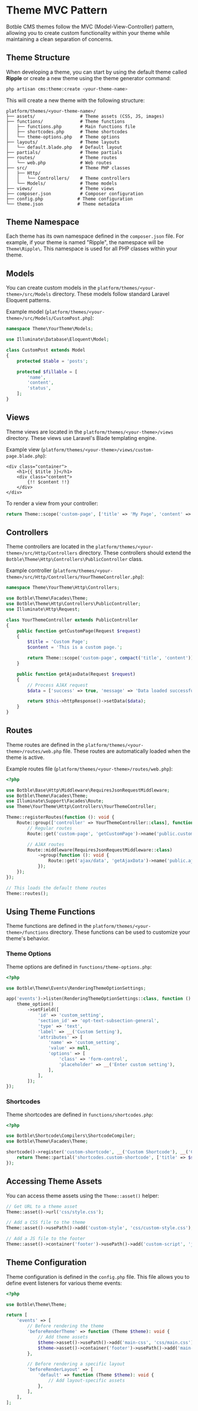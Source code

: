 # Theme MVC Pattern

Botble CMS themes follow the MVC (Model-View-Controller) pattern, allowing you to create custom functionality within your theme while maintaining a clean separation of concerns.

## Theme Structure

When developing a theme, you can start by using the default theme called **Ripple** or create a new theme using the theme generator command:

```bash
php artisan cms:theme:create <your-theme-name>
```

This will create a new theme with the following structure:

```
platform/themes/<your-theme-name>/
├── assets/                 # Theme assets (CSS, JS, images)
├── functions/              # Theme functions
│   ├── functions.php       # Main functions file
│   ├── shortcodes.php      # Theme shortcodes
│   └── theme-options.php   # Theme options
├── layouts/                # Theme layouts
│   └── default.blade.php   # Default layout
├── partials/               # Theme partials
├── routes/                 # Theme routes
│   └── web.php             # Web routes
├── src/                    # Theme PHP classes
│   ├── Http/
│   │   └── Controllers/    # Theme controllers
│   └── Models/             # Theme models
├── views/                  # Theme views
├── composer.json           # Composer configuration
├── config.php             # Theme configuration
└── theme.json             # Theme metadata
```

## Theme Namespace

Each theme has its own namespace defined in the `composer.json` file. For example, if your theme is named "Ripple", the namespace will be `Theme\Ripple\`. This namespace is used for all PHP classes within your theme.

## Models

You can create custom models in the `platform/themes/<your-theme>/src/Models` directory. These models follow standard Laravel Eloquent patterns.

Example model (`platform/themes/<your-theme>/src/Models/CustomPost.php`):

```php
namespace Theme\YourTheme\Models;

use Illuminate\Database\Eloquent\Model;

class CustomPost extends Model
{
    protected $table = 'posts';

    protected $fillable = [
        'name',
        'content',
        'status',
    ];
}
```

## Views

Theme views are located in the `platform/themes/<your-theme>/views` directory. These views use Laravel's Blade templating engine.

Example view (`platform/themes/<your-theme>/views/custom-page.blade.php`):

```blade
<div class="container">
    <h1>{{ $title }}</h1>
    <div class="content">
        {!! $content !!}
    </div>
</div>
```

To render a view from your controller:

```php
return Theme::scope('custom-page', ['title' => 'My Page', 'content' => 'Page content']);
```

## Controllers

Theme controllers are located in the `platform/themes/<your-theme>/src/Http/Controllers` directory. These controllers should extend the `Botble\Theme\Http\Controllers\PublicController` class.

Example controller (`platform/themes/<your-theme>/src/Http/Controllers/YourThemeController.php`):

```php
namespace Theme\YourTheme\Http\Controllers;

use Botble\Theme\Facades\Theme;
use Botble\Theme\Http\Controllers\PublicController;
use Illuminate\Http\Request;

class YourThemeController extends PublicController
{
    public function getCustomPage(Request $request)
    {
        $title = 'Custom Page';
        $content = 'This is a custom page.';

        return Theme::scope('custom-page', compact('title', 'content'));
    }

    public function getAjaxData(Request $request)
    {
        // Process AJAX request
        $data = ['success' => true, 'message' => 'Data loaded successfully'];

        return $this->httpResponse()->setData($data);
    }
}
```

## Routes

Theme routes are defined in the `platform/themes/<your-theme>/routes/web.php` file. These routes are automatically loaded when the theme is active.

Example routes file (`platform/themes/<your-theme>/routes/web.php`):

```php
<?php

use Botble\Base\Http\Middleware\RequiresJsonRequestMiddleware;
use Botble\Theme\Facades\Theme;
use Illuminate\Support\Facades\Route;
use Theme\YourTheme\Http\Controllers\YourThemeController;

Theme::registerRoutes(function (): void {
    Route::group(['controller' => YourThemeController::class], function (): void {
        // Regular routes
        Route::get('custom-page', 'getCustomPage')->name('public.custom-page');

        // AJAX routes
        Route::middleware(RequiresJsonRequestMiddleware::class)
            ->group(function (): void {
                Route::get('ajax/data', 'getAjaxData')->name('public.ajax.data');
            });
    });
});

// This loads the default theme routes
Theme::routes();
```

## Using Theme Functions

Theme functions are defined in the `platform/themes/<your-theme>/functions` directory. These functions can be used to customize your theme's behavior.

### Theme Options

Theme options are defined in `functions/theme-options.php`:

```php
<?php

use Botble\Theme\Events\RenderingThemeOptionSettings;

app('events')->listen(RenderingThemeOptionSettings::class, function (): void {
    theme_option()
        ->setField([
            'id' => 'custom_setting',
            'section_id' => 'opt-text-subsection-general',
            'type' => 'text',
            'label' => __('Custom Setting'),
            'attributes' => [
                'name' => 'custom_setting',
                'value' => null,
                'options' => [
                    'class' => 'form-control',
                    'placeholder' => __('Enter custom setting'),
                ],
            ],
        ]);
});
```

### Shortcodes

Theme shortcodes are defined in `functions/shortcodes.php`:

```php
<?php

use Botble\Shortcode\Compilers\ShortcodeCompiler;
use Botble\Theme\Facades\Theme;

shortcode()->register('custom-shortcode', __('Custom Shortcode'), __('Custom Shortcode Description'), function (ShortcodeCompiler $shortcode) {
    return Theme::partial('shortcodes.custom-shortcode', ['title' => $shortcode->title]);
});
```

## Accessing Theme Assets

You can access theme assets using the `Theme::asset()` helper:

```php
// Get URL to a theme asset
Theme::asset()->url('css/style.css');

// Add a CSS file to the theme
Theme::asset()->usePath()->add('custom-style', 'css/custom-style.css');

// Add a JS file to the footer
Theme::asset()->container('footer')->usePath()->add('custom-script', 'js/custom-script.js');
```

## Theme Configuration

Theme configuration is defined in the `config.php` file. This file allows you to define event listeners for various theme events:

```php
<?php

use Botble\Theme\Theme;

return [
    'events' => [
        // Before rendering the theme
        'beforeRenderTheme' => function (Theme $theme): void {
            // Add theme assets
            $theme->asset()->usePath()->add('main-css', 'css/main.css');
            $theme->asset()->container('footer')->usePath()->add('main-js', 'js/main.js');
        },

        // Before rendering a specific layout
        'beforeRenderLayout' => [
            'default' => function (Theme $theme): void {
                // Add layout-specific assets
            },
        ],
    ],
];
```
